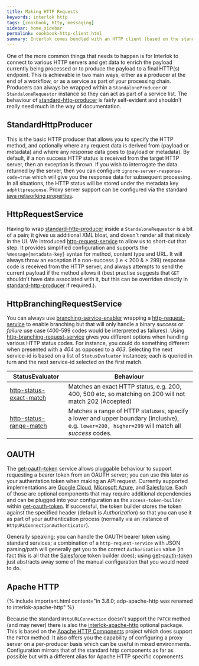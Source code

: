 ```yaml
---
title: Making HTTP Requests
keywords: interlok http
tags: [cookbook, http, messaging]
sidebar: home_sidebar
permalink: cookbook-http-client.html
summary: Interlok comes bundled with an HTTP client (based on the standard JRE HttpURLConnection) which can be used to interact with API interfaces or external systems.
---
```


One of the more common things that needs to happen is for Interlok to connect to various HTTP servers and get data to enrich the payload currently being processed or to produce the payload to a final HTTP(s) endpoint. This is achievable in two main ways, either as a producer at the end of a workflow, or as a service as part of your processing chain. Producers can always be wrapped within a `StandaloneProducer` or `StandaloneRequestor` instance so they can act as part of a service list. The behaviour of [standard-http-producer][] is fairly self-evident and shouldn't really need much in the way of documentation.

## StandardHttpProducer

This is the basic HTTP producer that allows you to specify the HTTP method, and optionally where any request data is derived from (payload or metadata) and where any response data goes to (payload or metadata). By default, if a non success HTTP status is received from the target HTTP server, then an exception is thrown. If you wish to interrogate the data returned by the server, then you can configure `ignore-server-response-code=true` which will give you the response data for subsequent processing. In all situations, the HTTP status will be stored under the metadata key `adphttpresponse`. Proxy server support can be configured via the standard [java networking properties][].

## HttpRequestService

Having to wrap [standard-http-producer][] inside a `StandaloneRequestor` is a bit of a pain; it gives us additional XML bloat, and doesn't render all that nicely in the UI. We introduced [http-request-service][] to allow us to short-cut that step. It provides simplified configuration and supports the `%message{metadata-key}` syntax for method, content type and URL. It will always throw an exception if a non-success (i.e < 200 & > 299) response code is received from the HTTP server, and always attempts to send the current payload if the method allows it (best practise suggests that `GET` shouldn't have data associated with it, but this can be overriden directly in [standard-http-producer][] if required.).

## HttpBranchingRequestService

You can always use [branching-service-enabler][] wrapping a [http-request-service][] to enable branching but that will only handle a binary _success_ or _failure_ use case (400-599 codes would be interpreted as failures). Using [http-branching-request-service][] gives you different options when handling various HTTP status codes. For instance, you could do something different when presented with a _404_ as opposed to a _403_. Selecting the next service-id is based on a list of `StatusEvaluator` instances; each is queried in turn and the next service-id selected on the first match.

| StatusEvaluator | Behaviour |
|----|----|
|[http-status-exact-match][] | Matches an exact HTTP status, e.g. 200, 400, 500 etc, so matching on 200 will not match 202 (Accepted) |
|[http-status-range-match][] | Matches a range of HTTP statuses, specify a lower and upper boundary (inclusive), e.g. `lower=200, higher=299` will match all _success_ codes. |

## OAUTH

The [get-oauth-token][] service allows pluggable behaviour to support requesting a bearer token from an OAUTH server; you can use this later as your authentation token when making an API request. Currently supported implementations are [Google Cloud][], [Microsoft Azure][], and [Salesforce][]. Each of those are optional components that may require additional dependencies and can be plugged into your configuration as the `access-token-builder` within [get-oauth-token][]. If successful, the token builder stores the token against the specified header (default is _Authorization_) so that you can use it as part of your authentication process (normally via an instance of `HttpURLConnectionAuthenticator`).

Generally speaking; you can handle the OAUTH bearer token using standard services; a combination of a `http-request-service` with JSON parsing/path will generally get you to the correct `Authorization` value (in fact this is all that the [Salesforce][] token builder does); using [get-oauth-token][] just abstracts away some of the manual configuration that you would need to do.

## Apache HTTP

{% include important.html content="in 3.8.0; adp-apache-http was renamed to interlok-apache-http" %}

Because the standard `HttpURLConnection` doesn't support the `PATCH` method (and may never) there is also the [interlok-apache-http][] optional package. This is based on the [Apache HTTP Components][] project which does support the `PATCH` method. It also offers you the capability of configuring a proxy server on a per-producer basis which can be useful in mixed environments. Configuration mirrors that of the standard http components as far as possible but with a different alias for Apache HTTP specific copmonents.


[interlok-apache-http]: https://development.adaptris.net/nexus/content/groups/public/com/adaptris/interlok-apache-http/
[Apache HTTP Components]: http://hc.apache.org/
[Salesforce]: https://development.adaptris.net/nexus/content/groups/public/com/adaptris/interlok-oauth-salesforce/
[Microsoft Azure]: https://development.adaptris.net/nexus/content/groups/public/com/adaptris/interlok-oauth-azure/
[Google Cloud]: https://development.adaptris.net/nexus/content/groups/public/com/adaptris/interlok-oauth-gcloud/
[get-oauth-token]: https://development.adaptris.net/nexus/content/sites/javadocs/com/adaptris/interlok-core/3.8-SNAPSHOT/com/adaptris/core/http/oauth/GetOauthToken.html
[standard-http-producer]: https://development.adaptris.net/nexus/content/sites/javadocs/com/adaptris/interlok-core/3.8-SNAPSHOT/com/adaptris/core/http/client/net/StandardHttpProducer.html
[http-request-service]: https://development.adaptris.net/nexus/content/sites/javadocs/com/adaptris/interlok-core/3.8-SNAPSHOT/com/adaptris/core/http/client/net/HttpRequestService.html
[http-status-exact-match]: https://development.adaptris.net/nexus/content/sites/javadocs/com/adaptris/interlok-core/3.8-SNAPSHOT/com/adaptris/core/http/client/ExactMatch.html
[http-status-range-match]: https://development.adaptris.net/nexus/content/sites/javadocs/com/adaptris/interlok-core/3.8-SNAPSHOT/com/adaptris/core/http/client/RangeMatch.html
[java networking properties]: https://docs.oracle.com/javase/8/docs/api/java/net/doc-files/net-properties.html
[branching-service-enabler]: https://development.adaptris.net/nexus/content/sites/javadocs/com/adaptris/interlok-core/3.8-SNAPSHOT/com/adaptris/core/services/BranchingServiceEnabler.html
[http-branching-request-service]: https://development.adaptris.net/nexus/content/sites/javadocs/com/adaptris/interlok-core/3.8-SNAPSHOT/com/adaptris/core/http/client/net/BranchingHttpRequestService.html
